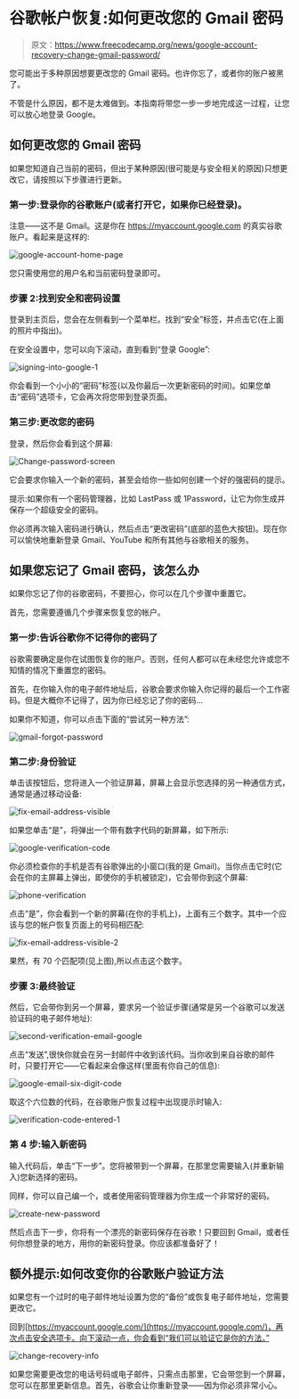 # 谷歌帐户恢复:如何更改您的 Gmail 密码

> 原文：<https://www.freecodecamp.org/news/google-account-recovery-change-gmail-password/>

您可能出于多种原因想要更改您的 Gmail 密码。也许你忘了，或者你的账户被黑了。

不管是什么原因，都不是太难做到。本指南将带您一步一步地完成这一过程，让您可以放心地登录 Google。

## 如何更改您的 Gmail 密码

如果您知道自己当前的密码，但出于某种原因(很可能是与安全相关的原因)只想更改它，请按照以下步骤进行更新。

### 第一步:登录你的谷歌账户(或者打开它，如果你已经登录)。

注意——这不是 Gmail。这是你在 https://myaccount.google.com 的真实谷歌账户。看起来是这样的:

![google-account-home-page](img/960b26d8483a9877efd7c1c567f6d357.png)

您只需使用您的用户名和当前密码登录即可。

### 步骤 2:找到安全和密码设置

登录到主页后，您会在左侧看到一个菜单栏。找到“安全”标签，并点击它(在上面的照片中指出)。

在安全设置中，您可以向下滚动，直到看到“登录 Google”:

![signing-into-google-1](img/73b6610ac39efdaae2a3fc637b36a533.png)

你会看到一个小小的“密码”标签(以及你最后一次更新密码的时间)。如果您单击“密码”选项卡，它会再次将您带到登录页面。

### 第三步:更改您的密码

登录，然后你会看到这个屏幕:

![Change-password-screen](img/9530a48f8159792cd35870b556602b13.png)

它会要求你输入一个新的密码，甚至会给你一些如何创建一个好的强密码的提示。

提示:如果你有一个密码管理器，比如 LastPass 或 1Password，让它为你生成并保存一个超级安全的密码。

你必须再次输入密码进行确认，然后点击“更改密码”(底部的蓝色大按钮)。现在你可以愉快地重新登录 Gmail、YouTube 和所有其他与谷歌相关的服务。

## 如果您忘记了 Gmail 密码，该怎么办

如果你忘记了你的谷歌密码，不要担心，你可以在几个步骤中重置它。

首先，您需要遵循几个步骤来恢复您的帐户。

### 第一步:告诉谷歌你不记得你的密码了

谷歌需要确定是你在试图恢复你的账户。否则，任何人都可以在未经您允许或您不知情的情况下重置您的密码。

首先，在你输入你的电子邮件地址后，谷歌会要求你输入你记得的最后一个工作密码。但是大概你不记得了，因为你已经忘记了你的密码...

如果你不知道，你可以点击下面的“尝试另一种方法”:

![gmail-forgot-password](img/b0757642e329c888b004384665c7b0da.png)

### 第二步:身份验证

单击该按钮后，您将进入一个验证屏幕，屏幕上会显示您选择的另一种通信方式，通常是通过移动设备:

![fix-email-address-visible](img/115b81f3a06f5b4cdabb6a701690d12a.png)

如果您单击“是”，将弹出一个带有数字代码的新屏幕，如下所示:

![google-verification-code](img/84f6f74dd004110f74a808864305a6d8.png)

你必须检查你的手机是否有谷歌弹出的小窗口(我的是 Gmail)。当你点击它时(它会在你的主屏幕上弹出，即使你的手机被锁定)，它会带你到这个屏幕:

![phone-verification](img/6afe60b5c833f363bf51690f58c1354f.png)

点击“是”，你会看到一个新的屏幕(在你的手机上)，上面有三个数字。其中一个应该与您的帐户恢复页面上的号码相匹配:

![fix-email-address-visible-2](img/e153a08088248c8409367bebda5da67a.png)

果然，有 70 个匹配项(见上图),所以点击这个数字。

### 步骤 3:最终验证

然后，它会带你到另一个屏幕，要求另一个验证步骤(通常是另一个谷歌可以发送验证码的电子邮件地址):

![second-verification-email-google](img/6a71efc33e467344e16dbfa647d37827.png)

点击“发送”,很快你就会在另一封邮件中收到该代码。当你收到来自谷歌的邮件时，只要打开它——它看起来会像这样(里面有你自己的信息):

![google-email-six-digit-code](img/a4b03b3ac82581c3deb0bf2d8b1fe575.png)

取这个六位数的代码，在谷歌账户恢复过程中出现提示时输入:

![verification-code-entered-1](img/bdb1a18e894397675ef43ed664351131.png)

### 第 4 步:输入新密码

输入代码后，单击“下一步”。您将被带到一个屏幕，在那里您需要输入(并重新输入)您新选择的密码。

同样，你可以自己编一个，或者使用密码管理器为你生成一个非常好的密码。

![create-new-password](img/1adeb3aebf6151cee8f29fcfb3bb2e79.png)

然后点击下一步，你将有一个漂亮的新密码保存在谷歌！只要回到 Gmail，或者任何你想登录的地方，用你的新密码登录。你应该都准备好了！

## 额外提示:如何改变你的谷歌账户验证方法

如果您有一个过时的电子邮件地址设置为您的“备份”或恢复电子邮件地址，您需要更改它。

回到[https://myaccount.google.com/](https://myaccount.google.com/)，再次点击安全选项卡。向下滚动一点，你会看到“我们可以验证它是你的方法。”

![change-recovery-info](img/de8d4a0445c691db150f7cd249c2255b.png)

如果您需要更改您的电话号码或电子邮件，只需点击那里，它会带您到一个屏幕，您可以在那里更新信息。首先，谷歌会让你重新登录——因为你必须非常小心。